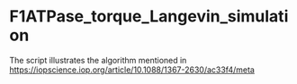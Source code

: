 # F1ATPase_torque_Langevin_simulation

The script illustrates the algorithm mentioned in https://iopscience.iop.org/article/10.1088/1367-2630/ac33f4/meta
